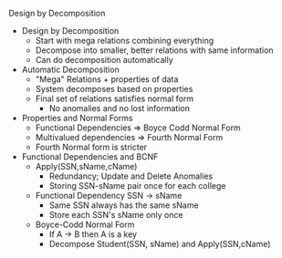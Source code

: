 Design by Decomposition
  - Design by Decomposition
    - Start with mega relations combining everything
    - Decompose into smaller, better relations with same information
    - Can do decomposition automatically
  - Automatic Decomposition
    - "Mega" Relations + properties of data
    - System decomposes based on properties
    - Final set of relations satisfies normal form
      - No anomalies and no lost information
  - Properties and Normal Forms
    - Functional Dependencies => Boyce Codd Normal Form
    - Multivalued dependencies => Fourth Normal Form
    - Fourth Normal form is stricter
  - Functional Dependencies and BCNF
    - Apply(SSN,sName,cName)
      - Redundancy; Update and Delete Anomalies
      - Storing SSN-sName pair once for each college
    - Functional Dependency SSN -> sName
      - Same SSN always has the same sName
      - Store each SSN's sName only once
    - Boyce-Codd Normal Form
      - If A -> B then A is a key
      - Decompose Student(SSN, sName) and Apply(SSN,cName)
